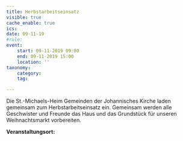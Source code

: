 ```yaml
---
title: Herbstarbeitseinsatz
visible: true
cache_enable: true
ics: 
date: 09-11-19
#rule: 
event:
	start: 09-11-2019 09:00
	end: 09-11-2019 15:00
	location: ''
taxonomy:
	category: 
	tag: 

---
```

Die St.-Michaels-Heim Gemeinden der Johannisches Kirche laden gemeinsam zum Herbstarbeitseinsatz ein. Gemeinsam werden alle Geschwister und Freunde das Haus und das Grundstück für unseren Weihnachtsmarkt vorbereiten.


**Veranstaltungsort:** 

